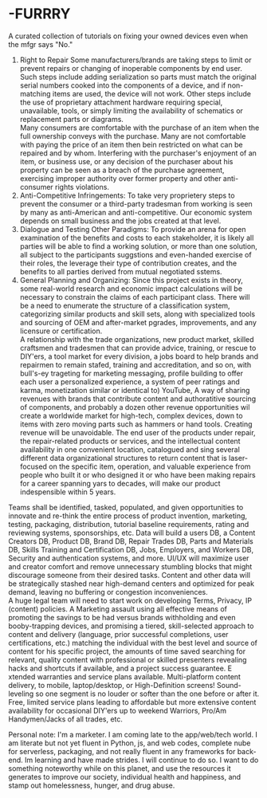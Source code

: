 # -FURRRY
A curated collection of tutorials on fixing your owned devices even when the mfgr says "No."
1.  Right to Repair
Some manufacturers/brands are taking steps to limit or prevent repairs or changing of inoperable components by end user.  Such steps include adding serialization so parts must match the original serial numbers cooked into the components of a device, and if non-matching items are used, the device will not work.  Other steps include the use of proprietary attachment hardware requiring special, unavailable, tools, or simply limiting the availability of schematics or replacement parts or diagrams.  
Many consumers are comfortable with the purchase of an item when the full ownership conveys with the purchase.  Many are not comfortable with paying the price of an item then bein restricted on what can be repaired and by whom.
Interfering with the purchaser's enjoyment of an item, or business use, or any decision of the purchaser about his property can be seen as a breach of the purchase agreement, exercising improper authority over former property and other anti-consumer rights violations.  
2. Anti-Competitive Infringements:
To take very proprietery steps to prevent the consumer or a third-party tradesman from working is seen by many as anti-American and anti-competitive.  Our economic system depends on small business and the jobs created at that level.
3.  Dialogue and Testing   Other Paradigms:
 To provide an arena for open examination of the benefits and costs to each stakeholder, it is likely all parties will be able to find a working solution, or more than one solution, all subject to the participants suggstions and even-handed exercise of their roles, the leverage their type of contribution creates, and the benefits to all parties derived from mutual negotiated sstems.
4.  General Planning and Organizing:
 Since this project exists in theory, some real-world research and economic impact calculations will be necessary to constrain the claims of each participant class.  There will be a need to enumerate the structure of a classification system, categorizing similar products and skill sets, along with specialized tools and sourcing of OEM and after-market pgrades, improvements, and any licensure or certification.  
 A relationship with the trade organizations, new product market, skilled craftsmen and tradesmen that can provide advice, training, or rescue to DIY'ers, a tool market for every division, a jobs board to help brands and repairmen to remain stafed, training and accreditation, and so on, with bull's-ey trageting for marketing messaging, profile building to offer each user a personalized experience, a system of peer ratings and karma, monetization similar or identical to) YouTube, A way of sharing revenues with brands that contribute content and authoratitive sourcing of components, and probably a dozen other revenue opportunities wil create a worldwide market for high-tech, complex devices, down to items with zero moving parts such as hammers or hand tools.  Creating revenue will be unavoidable.
 The end user of the products under repair, the repair-related products or services, and the intellectual content availability in one convenient location, catalogued and sing several different data organizational structures to return content that is laser-focused on the specific item, operation, and valuable experience from people who built it or who designed it or who have been making repairs for a career spanning yars to decades, will make our product indespensible within 5 years.
 
 Teams shall be identified, tasked, populated, and given opportunities to innovate and re-think the entire process of product invention, marketing, testing, packaging, distribution, tutorial baseline requirements, rating and reviewing systems, sponsorships, etc.  Data will build a users DB, a Content Creators DB, Product DB, Brand DB, Repair Trades DB, Parts and Materials DB, Skills Training and Certification DB, Jobs, Employers, and Workers DB, Security and authentication systems, and more.  UI/UX will maximize user and creator comfort and remove unnecessary stumbling blocks that might discourage someone from their desired tasks.  Content and other data will be strategically stashed near high-demand centers and optimized for peak demand, leaving no buffering or congestion inconveniences.  
 A huge legal team will need to start work on developing Terms, Privacy, IP (content) policies.  A Marketing assault using all effective means of promoting the savings to be had versus brands withholding and even booby-trapping devices, and promising a tiered, skill-selected approach to content and delivery (language, prior successful completions, user certifications, etc.) matching the individual with the best level and source of content for his specific project, the amounts of time saved searching for relevant, quality content with professional or skilled presenters revealing hacks and shortcuts if available, and a project success guarantee.  E xtended warranties and service plans available.  Multi-platform content delivery, to mobile, laptop/desktop, or High-Definition screens!  Sound-leveling so one segment is no louder or softer than the one before or after it.  
 Free, limited service plans leading to affordable but more extensive content availability for occasional DIY'ers up to weekend Warriors, Pro/Am Handymen/Jacks of all trades, etc.
 
 Personal note:  I'm a marketer.  I am coming late to the app/web/tech world.  I am literate but not yet fluent in Python, js, and web codes, complete nube for serverless, packaging, and not really fluent in any frameworks for back-end.  Im learning and have made strides.  I will continue to do so.  I want to do something noteworthy while on this planet, and use the resources it generates to improve our society, individual health and happiness, and stamp out homelessness, hunger, and drug abuse. 
